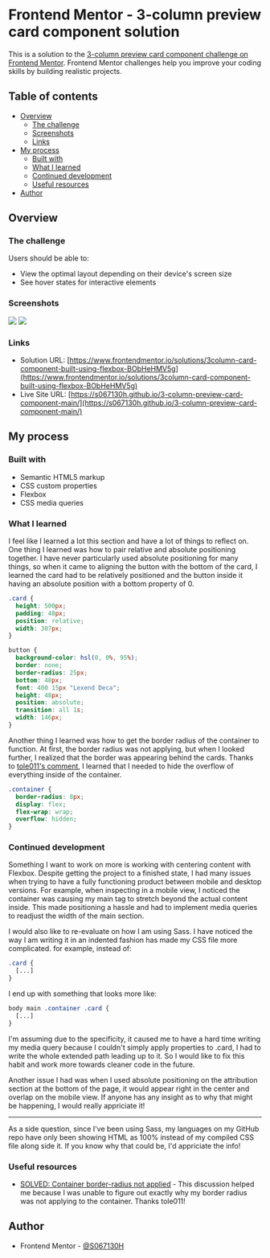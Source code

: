# Frontend Mentor - 3-column preview card component solution

This is a solution to the [3-column preview card component challenge on Frontend Mentor](https://www.frontendmentor.io/challenges/3column-preview-card-component-pH92eAR2-). Frontend Mentor challenges help you improve your coding skills by building realistic projects. 

## Table of contents

- [Overview](#overview)
  - [The challenge](#the-challenge)
  - [Screenshots](#screenshots)
  - [Links](#links)
- [My process](#my-process)
  - [Built with](#built-with)
  - [What I learned](#what-i-learned)
  - [Continued development](#continued-development)
  - [Useful resources](#useful-resources)
- [Author](#author)

## Overview

### The challenge

Users should be able to:

- View the optimal layout depending on their device's screen size
- See hover states for interactive elements

### Screenshots

![](./screenshot1.png)
![](./screenshot2.png)


### Links

- Solution URL: [https://www.frontendmentor.io/solutions/3column-card-component-built-using-flexbox-BObHeHMV5g](https://www.frontendmentor.io/solutions/3column-card-component-built-using-flexbox-BObHeHMV5g)
- Live Site URL: [https://s067130h.github.io/3-column-preview-card-component-main/](https://s067130h.github.io/3-column-preview-card-component-main/)

## My process

### Built with

- Semantic HTML5 markup
- CSS custom properties
- Flexbox
- CSS media queries

### What I learned

I feel like I learned a lot this section and have a lot of things to reflect on. One thing I learned was how to pair relative and absolute positioning together. I have never particularly used absolute positioning for many things, so when it came to aligning the button with the bottom of the card, I learned the card had to be relatively positioned and the button inside it having an absolute position with a bottom property of 0.

```css
.card {
  height: 500px;
  padding: 48px;
  position: relative;
  width: 307px;
}

button {
  background-color: hsl(0, 0%, 95%);
  border: none;
  border-radius: 25px;
  bottom: 48px;
  font: 400 15px "Lexend Deca";
  height: 48px;
  position: absolute;
  transition: all 1s;
  width: 146px;
}
```
Another thing I learned was how to get the border radius of the container to function. At first, the border radius was not applying, but when I looked further, I realized that the border was appearing behind the cards. Thanks to [tole011's comment](https://forum.bricksbuilder.io/t/solved-container-border-radius-not-applied/165), I learned that I needed to hide the overflow of everything inside of the container.

```css
.container {
  border-radius: 8px;
  display: flex;
  flex-wrap: wrap;
  overflow: hidden;
}
```

### Continued development

Something I want to work on more is working with centering content with Flexbox. Despite getting the project to a finished state, I had many issues when trying to have a fully functioning product between mobile and desktop versions. For example, when inspecting in a mobile view, I noticed the container was causing my main tag to stretch beyond the actual content inside. This made positioning a hassle and had to implement media queries to readjust the width of the main section.

I would also like to re-evaluate on how I am using Sass. I have noticed the way I am writing it in an indented fashion has made my CSS file more complicated. for example, instead of:

```css
.card {
  [...]
}
```
I end up with something that looks more like:

```css
body main .container .card {
  [...]
}
```
I'm assuming due to the specificity, it caused me to have a hard time writing my media query because I couldn't simply apply properties to .card, I had to write the whole extended path leading up to it. So I would like to fix this habit and work more towards cleaner code in the future.

Another issue I had was when I used absolute positioning on the attribution section at the bottom of the page, it would appear right in the center and overlap on the mobile view. If anyone has any insight as to why that might be happening, I would really appriciate it!

---

As a side question, since I've been using Sass, my languages on my GitHub repo have only been showing HTML as 100% instead of my compiled CSS file along side it. If you know why that could be, I'd appriciate the info!

### Useful resources

- [SOLVED: Container border-radius not applied](https://forum.bricksbuilder.io/t/solved-container-border-radius-not-applied/165) - This discussion helped me because I was unable to figure out exactly why my border radius was not applying to the container. Thanks tole011!

## Author

- Frontend Mentor - [@S067130H](https://www.frontendmentor.io/profile/S067130H)

